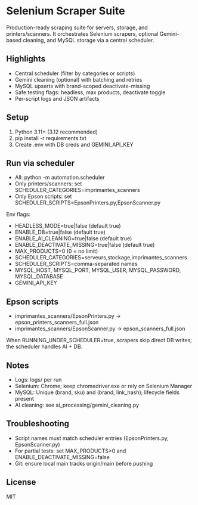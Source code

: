 # Selenium Scraper Suite

Production-ready scraping suite for servers, storage, and printers/scanners. It orchestrates Selenium scrapers, optional Gemini-based cleaning, and MySQL storage via a central scheduler.

## Highlights

- Central scheduler (filter by categories or scripts)
- Gemini cleaning (optional) with batching and retries
- MySQL upserts with brand-scoped deactivate-missing
- Safe testing flags: headless, max products, deactivate toggle
- Per-script logs and JSON artifacts

## Setup

1) Python 3.11+ (3.12 recommended)
2) pip install -r requirements.txt
3) Create .env with DB creds and GEMINI_API_KEY

## Run via scheduler

- All: python -m automation.scheduler
- Only printers/scanners: set SCHEDULER_CATEGORIES=imprimantes_scanners
- Only Epson scripts: set SCHEDULER_SCRIPTS=EpsonPrinters.py,EpsonScanner.py

Env flags:
- HEADLESS_MODE=true|false (default true)
- ENABLE_DB=true|false (default true)
- ENABLE_AI_CLEANING=true|false (default true)
- ENABLE_DEACTIVATE_MISSING=true|false (default true)
- MAX_PRODUCTS=0 (0 = no limit)
- SCHEDULER_CATEGORIES=serveurs,stockage,imprimantes_scanners
- SCHEDULER_SCRIPTS=comma-separated names
- MYSQL_HOST, MYSQL_PORT, MYSQL_USER, MYSQL_PASSWORD, MYSQL_DATABASE
- GEMINI_API_KEY

## Epson scripts

- imprimantes_scanners/EpsonPrinters.py → epson_printers_scanners_full.json
- imprimantes_scanners/EpsonScanner.py → epson_scanners_full.json

When RUNNING_UNDER_SCHEDULER=true, scrapers skip direct DB writes; the scheduler handles AI + DB.

## Notes

- Logs: logs/ per run
- Selenium: Chrome; keep chromedriver.exe or rely on Selenium Manager
- MySQL: Unique (brand, sku) and (brand, link_hash); lifecycle fields present
- AI cleaning: see ai_processing/gemini_cleaning.py

## Troubleshooting

- Script names must match scheduler entries (EpsonPrinters.py, EpsonScanner.py)
- For partial tests: set MAX_PRODUCTS>0 and ENABLE_DEACTIVATE_MISSING=false
- Git: ensure local main tracks origin/main before pushing

## License

MIT
